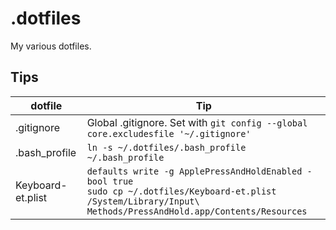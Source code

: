 # .dotfiles

My various dotfiles.

## Tips

| dotfile | Tip |
|---------|-----|
| .gitignore | Global .gitignore. Set with `git config --global core.excludesfile '~/.gitignore'` |
| .bash_profile | `ln -s ~/.dotfiles/.bash_profile ~/.bash_profile` |
| Keyboard-et.plist | `defaults write -g ApplePressAndHoldEnabled -bool true`<br>`sudo cp ~/.dotfiles/Keyboard-et.plist /System/Library/Input\ Methods/PressAndHold.app/Contents/Resources` |

